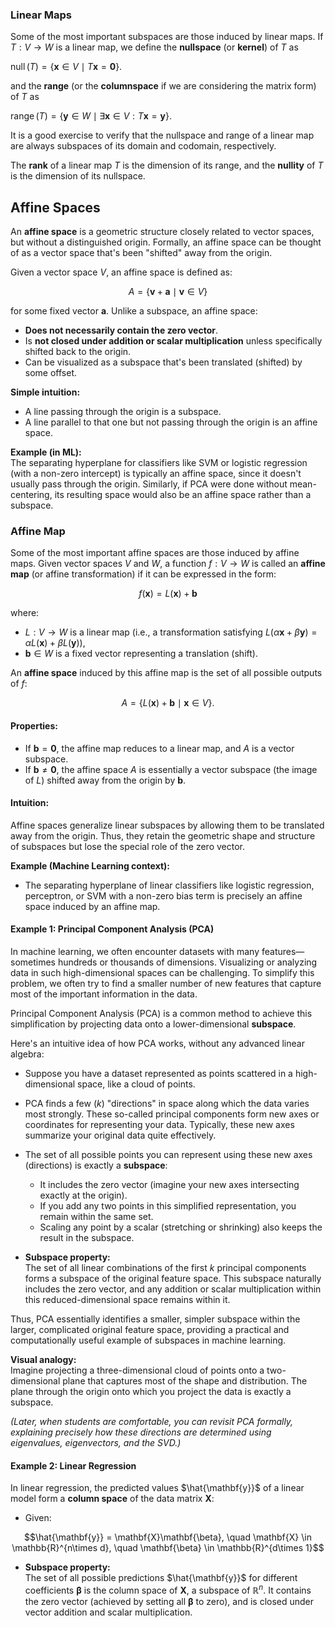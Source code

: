 ### Linear Maps

Some of the most important subspaces are those induced by linear maps.
If $T : V \to W$ is a linear map, we define the **nullspace** (or **kernel**) of $T$
as

$\operatorname{null}(T) = \{\mathbf{x} \in V \mid T\mathbf{x} = \mathbf{0}\}.$

and
the **range** (or the **columnspace** if we are considering the matrix
form) of $T$ as

$\operatorname{range}(T) = \{\mathbf{y} \in W \mid \exists \mathbf{x} \in V : T\mathbf{x} = \mathbf{y}\}.$

It is a good exercise to verify that the nullspace and range of a linear
map are always subspaces of its domain and codomain, respectively.

The **rank** of a linear map $T$ is the dimension of its range, and the
**nullity** of $T$ is the dimension of its nullspace.


## Affine Spaces

An **affine space** is a geometric structure closely related to vector spaces, but without a distinguished origin. Formally, an affine space can be thought of as a vector space that's been "shifted" away from the origin.

Given a vector space $V$, an affine space is defined as:

$$A = \{\mathbf{v} + \mathbf{a} \mid \mathbf{v} \in V\}$$

for some fixed vector $\mathbf{a}$.
Unlike a subspace, an affine space:

- **Does not necessarily contain the zero vector**.
- Is **not closed under addition or scalar multiplication** unless specifically shifted back to the origin.
- Can be visualized as a subspace that's been translated (shifted) by some offset.

**Simple intuition:**
- A line passing through the origin is a subspace.
- A line parallel to that one but not passing through the origin is an affine space.

**Example (in ML):**  
The separating hyperplane for classifiers like SVM or logistic regression (with a non-zero intercept) is typically an affine space, since it doesn't usually pass through the origin. Similarly, if PCA were done without mean-centering, its resulting space would also be an affine space rather than a subspace.


### Affine Map
Some of the most important affine spaces are those induced by affine maps.
Given vector spaces $V$ and $W$, a function $f: V \to W$ is called an **affine map** (or affine transformation) if it can be expressed in the form:

$$f(\mathbf{x}) = L(\mathbf{x}) + \mathbf{b}$$

where:

- $L : V \to W$ is a linear map (i.e., a transformation satisfying $L(\alpha \mathbf{x} + \beta \mathbf{y}) = \alpha L(\mathbf{x}) + \beta L(\mathbf{y})$),
- $\mathbf{b} \in W$ is a fixed vector representing a translation (shift).

An **affine space** induced by this affine map is the set of all possible outputs of $f$:

$$A = \{ L(\mathbf{x}) + \mathbf{b} \mid \mathbf{x} \in V \}.$$

#### Properties:

- If $\mathbf{b} = \mathbf{0}$, the affine map reduces to a linear map, and $A$ is a vector subspace.
- If $\mathbf{b} \neq \mathbf{0}$, the affine space $A$ is essentially a vector subspace (the image of $L$) shifted away from the origin by $\mathbf{b}$.

#### Intuition:

Affine spaces generalize linear subspaces by allowing them to be translated away from the origin. Thus, they retain the geometric shape and structure of subspaces but lose the special role of the zero vector.

**Example (Machine Learning context):**  
- The separating hyperplane of linear classifiers like logistic regression, perceptron, or SVM with a non-zero bias term is precisely an affine space induced by an affine map.



#### Example 1: Principal Component Analysis (PCA)


In machine learning, we often encounter datasets with many features—sometimes hundreds or thousands of dimensions. Visualizing or analyzing data in such high-dimensional spaces can be challenging. To simplify this problem, we often try to find a smaller number of new features that capture most of the important information in the data.

Principal Component Analysis (PCA) is a common method to achieve this simplification by projecting data onto a lower-dimensional **subspace**.

Here's an intuitive idea of how PCA works, without any advanced linear algebra:

- Suppose you have a dataset represented as points scattered in a high-dimensional space, like a cloud of points.

- PCA finds a few ($k$) "directions" in space along which the data varies most strongly. These so-called principal components form new axes or coordinates for representing your data. Typically, these new axes summarize your original data quite effectively.

- The set of all possible points you can represent using these new axes (directions) is exactly a **subspace**:
    - It includes the zero vector (imagine your new axes intersecting exactly at the origin).
    - If you add any two points in this simplified representation, you remain within the same set.
    - Scaling any point by a scalar (stretching or shrinking) also keeps the result in the subspace.

- **Subspace property:**  
  The set of all linear combinations of the first $k$ principal components forms a subspace of the original feature space. This subspace naturally includes the zero vector, and any addition or scalar multiplication within this reduced-dimensional space remains within it.

Thus, PCA essentially identifies a smaller, simpler subspace within the larger, complicated original feature space, providing a practical and computationally useful example of subspaces in machine learning.

**Visual analogy:**  
Imagine projecting a three-dimensional cloud of points onto a two-dimensional plane that captures most of the shape and distribution. The plane through the origin onto which you project the data is exactly a subspace.

*(Later, when students are comfortable, you can revisit PCA formally, explaining precisely how these directions are determined using eigenvalues, eigenvectors, and the SVD.)*

#### Example 2: Linear Regression

In linear regression, the predicted values $\hat{\mathbf{y}}$ of a linear model form a **column space** of the data matrix $\mathbf{X}$:

- Given:

$$\hat{\mathbf{y}} = \mathbf{X}\mathbf{\beta}, \quad \mathbf{X} \in \mathbb{R}^{n\times d}, \quad \mathbf{\beta} \in \mathbb{R}^{d\times 1}$$

- **Subspace property:**  
  The set of all possible predictions $\hat{\mathbf{y}}$ for different coefficients $\mathbf{\beta}$ is the column space of $\mathbf{X}$, a subspace of $\mathbb{R}^n$.
  It contains the zero vector (achieved by setting all $\mathbf{\beta}$ to zero), and is closed under vector addition and scalar multiplication.
